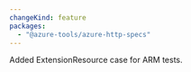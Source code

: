 ```yaml
---
changeKind: feature
packages:
  - "@azure-tools/azure-http-specs"
---
```


Added ExtensionResource case for ARM tests.